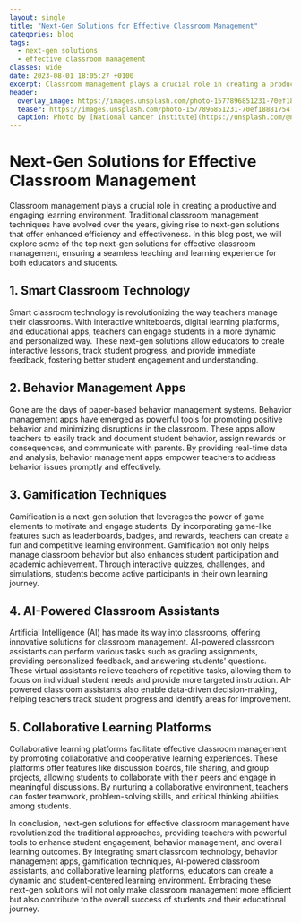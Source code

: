 ```yaml
---
layout: single
title: "Next-Gen Solutions for Effective Classroom Management"
categories: blog
tags:
  - next-gen solutions
  - effective classroom management
classes: wide
date: 2023-08-01 18:05:27 +0100
excerpt: Classroom management plays a crucial role in creating a productive and engaging learning environment.
header:
  overlay_image: https://images.unsplash.com/photo-1577896851231-70ef18881754?crop=entropy&cs=tinysrgb&fit=max&fm=jpg&ixid=M3w0Nzk0ODB8MHwxfHNlYXJjaHwxfHxuZXh0LWdlbiUyMHNvbHV0aW9ucyUyQyUyMGVmZmVjdGl2ZSUyMGNsYXNzcm9vbSUyMG1hbmFnZW1lbnR8ZW58MHwwfHx8MTY5MDkwNTkyMnww&ixlib=rb-4.0.3&q=80&w=1080
  teaser: https://images.unsplash.com/photo-1577896851231-70ef18881754?crop=entropy&cs=tinysrgb&fit=max&fm=jpg&ixid=M3w0Nzk0ODB8MHwxfHNlYXJjaHwxfHxuZXh0LWdlbiUyMHNvbHV0aW9ucyUyQyUyMGVmZmVjdGl2ZSUyMGNsYXNzcm9vbSUyMG1hbmFnZW1lbnR8ZW58MHwwfHx8MTY5MDkwNTkyMnww&ixlib=rb-4.0.3&q=80&w=400
  caption: Photo by [National Cancer Institute](https://unsplash.com/@nci?utm_source=peoplecounter&utm_medium=referral) on [Unsplash](https://unsplash.com/?utm_source=peoplecounter&utm_medium=referral)
---
```


# Next-Gen Solutions for Effective Classroom Management

Classroom management plays a crucial role in creating a productive and engaging learning environment. Traditional classroom management techniques have evolved over the years, giving rise to next-gen solutions that offer enhanced efficiency and effectiveness. In this blog post, we will explore some of the top next-gen solutions for effective classroom management, ensuring a seamless teaching and learning experience for both educators and students.

## 1. Smart Classroom Technology

Smart classroom technology is revolutionizing the way teachers manage their classrooms. With interactive whiteboards, digital learning platforms, and educational apps, teachers can engage students in a more dynamic and personalized way. These next-gen solutions allow educators to create interactive lessons, track student progress, and provide immediate feedback, fostering better student engagement and understanding.

## 2. Behavior Management Apps

Gone are the days of paper-based behavior management systems. Behavior management apps have emerged as powerful tools for promoting positive behavior and minimizing disruptions in the classroom. These apps allow teachers to easily track and document student behavior, assign rewards or consequences, and communicate with parents. By providing real-time data and analysis, behavior management apps empower teachers to address behavior issues promptly and effectively.

## 3. Gamification Techniques

Gamification is a next-gen solution that leverages the power of game elements to motivate and engage students. By incorporating game-like features such as leaderboards, badges, and rewards, teachers can create a fun and competitive learning environment. Gamification not only helps manage classroom behavior but also enhances student participation and academic achievement. Through interactive quizzes, challenges, and simulations, students become active participants in their own learning journey.

## 4. AI-Powered Classroom Assistants

Artificial Intelligence (AI) has made its way into classrooms, offering innovative solutions for classroom management. AI-powered classroom assistants can perform various tasks such as grading assignments, providing personalized feedback, and answering students' questions. These virtual assistants relieve teachers of repetitive tasks, allowing them to focus on individual student needs and provide more targeted instruction. AI-powered classroom assistants also enable data-driven decision-making, helping teachers track student progress and identify areas for improvement.

## 5. Collaborative Learning Platforms

Collaborative learning platforms facilitate effective classroom management by promoting collaborative and cooperative learning experiences. These platforms offer features like discussion boards, file sharing, and group projects, allowing students to collaborate with their peers and engage in meaningful discussions. By nurturing a collaborative environment, teachers can foster teamwork, problem-solving skills, and critical thinking abilities among students.

In conclusion, next-gen solutions for effective classroom management have revolutionized the traditional approaches, providing teachers with powerful tools to enhance student engagement, behavior management, and overall learning outcomes. By integrating smart classroom technology, behavior management apps, gamification techniques, AI-powered classroom assistants, and collaborative learning platforms, educators can create a dynamic and student-centered learning environment. Embracing these next-gen solutions will not only make classroom management more efficient but also contribute to the overall success of students and their educational journey.